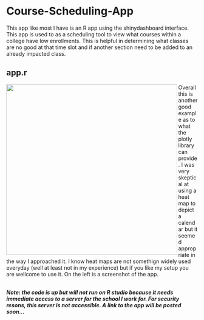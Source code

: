 # Course-Scheduling-App
This app like most I have is an R app using the shinydashboard interface. This app is used to as a
scheduling tool to view what courses within a college have low enrollments. This is helpful in 
determining what classes are no good at that time slot and if another section need to be added to 
an already impacted class.

## app.r
<img  align="left" src="https://image.ibb.co/ht7Bc9/Scheduling_App_Screenshot_1.jpg" height=450 >
Overall this is another good example as to what the plotly library can provide. I was very skeptical
at using a heat map to depict a calendar but it seemed appropriate in the way I approached it. I know
heat maps are not somethign widely used everyday (well at least not in my experience) but if you
like my setup you are wellcome to use it. On the left is a screenshot of the app.</br></br>

<strong><i> Note: the code is up but will not run on R studio because it needs immediate access to a server for the school
I work for. For security resons, this server is not accessible. A link to the app will be posted soon... </i></strong>
